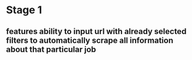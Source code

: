 # Stage 1 
## features ability to input url with already selected filters to automatically scrape all information about that particular job 